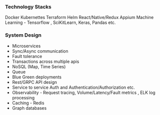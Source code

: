 
### Technology Stacks 

Docker
Kubernettes
Terraform 
Helm 
React/Native/Redux
Appium 
Machine Learning - Tensorflow , SciKitLearn, Keras, Pandas etc.


### System Design 
- Microservices 
- Sync/Async communication 
- Fault tolerance 
- Transactions across multiple apis 
- NoSQL (Map, Time Series)
- Queue 
- Blue Green deployments 
- Rest/GRPC API design 
- Service to service Auth and Authentication/Authorization etc.
- Observability - Request tracing, Volume/Latency/Fault metrics , ELK log processing 
- Caching - Redis 
- Graph databases 


